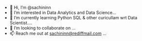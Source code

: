- 👋 Hi, I’m @sachininn
- 👀 I’m interested in Data Analytics and Data Science...
- 🌱 I’m currently learning Python SQL & other curicullam wrt Data Scientist....
- 💞️ I’m looking to collaborate on ...
- 📫 Reach me out at sachininn@rediffmail.com ...

